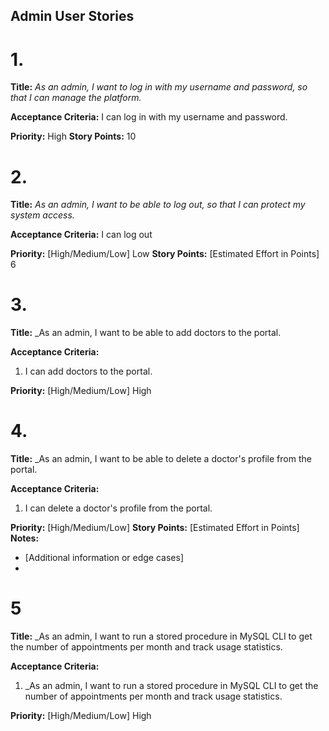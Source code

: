 ## Admin User Stories

# 1.
**Title:**
_As an admin, I want to log in with my username and password, so that I can manage the platform._

**Acceptance Criteria:**
I can log in with my username and password.

**Priority:** High
**Story Points:** 10

# 2.
**Title:**
_As an admin, I want to be able to log out, so that I can protect my system access._

**Acceptance Criteria:**
I can log out

**Priority:** [High/Medium/Low] Low
**Story Points:** [Estimated Effort in Points] 6


# 3.
**Title:**
_As an admin, I want to be able to add doctors to the portal.

**Acceptance Criteria:**
1. I can add doctors to the portal.

**Priority:** [High/Medium/Low] High

# 4.
**Title:**
_As an admin, I want to be able to delete a doctor's profile from the portal.

**Acceptance Criteria:**
1. I can delete a doctor's profile from the portal.

**Priority:** [High/Medium/Low]
**Story Points:** [Estimated Effort in Points]
**Notes:**
- [Additional information or edge cases]
- 
# 5

**Title:**
_As an admin, I want to run a stored procedure in MySQL CLI to get the number of appointments per month and track usage statistics.

**Acceptance Criteria:**
1. _As an admin, I want to run a stored procedure in MySQL CLI to get the number of appointments per month and track usage statistics.

**Priority:** [High/Medium/Low] High
